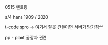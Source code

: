 0515 멘토링



s/4 hana 1909   /   2020



t-code spro  ->  여기서 잘못 건들이면 서버가 망가짐^^



pp - plant 공장과 관련


